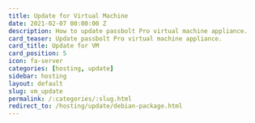 ```yaml
---
title: Update for Virtual Machine
date: 2021-02-07 00:00:00 Z
description: How to update passbolt Pro virtual machine appliance.
card_teaser: Update passbolt Pro virtual machine appliance.
card_title: Update for VM
card_position: 5
icon: fa-server
categories: [hosting, update]
sidebar: hosting
layout: default
slug: vm_update
permalink: /:categories/:slug.html
redirect_to: /hosting/update/debian-package.html
---
```

